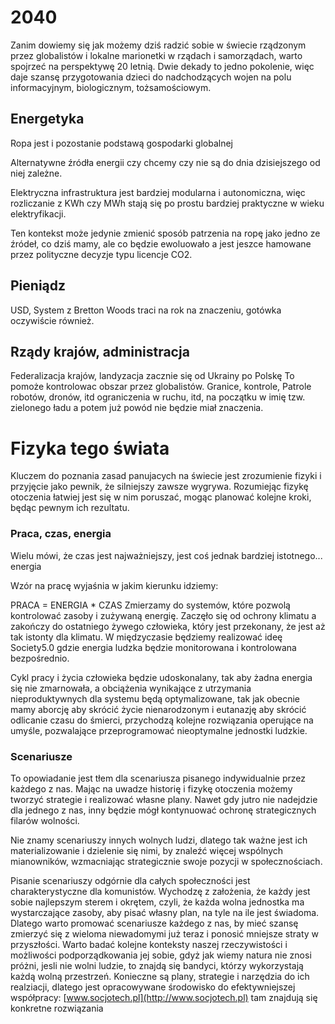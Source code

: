 
# 2040

Zanim dowiemy się jak możemy dziś radzić sobie w świecie rządzonym przez globalistów i lokalne marionetki w rządach i samorządach,
warto spojrzeć na perspektywę 20 letnią.
Dwie dekady to jedno pokolenie, więc daje szansę przygotowania dzieci do nadchodzących wojen na polu informacyjnym, biologicznym, tożsamościowym.

## Energetyka

Ropa jest i pozostanie podstawą gospodarki globalnej

Alternatywne źródła energii czy chcemy czy nie są do dnia dzisiejszego od niej zależne.

Elektryczna infrastruktura jest bardziej modularna i autonomiczna, więc rozliczanie z KWh czy MWh stają się po prostu bardziej praktyczne w wieku elektryfikacji.

Ten kontekst może jedynie zmienić sposób patrzenia na ropę jako jedno ze źródeł, co dziś mamy, ale co będzie ewoluowało a jest jeszce hamowane przez polityczne decyzje typu licencje CO2.

## Pieniądz

USD, System z Bretton Woods traci na rok na znaczeniu, gotówka oczywiście również.

## Rządy krajów, administracja

Federalizacja krajów, landyzacja zacznie się od Ukrainy po Polskę
To pomoże kontrolowac obszar przez globalistów.
Granice, kontrole, Patrole robotów, dronów, itd
ograniczenia w ruchu, itd, na początku w imię tzw. zielonego ładu a potem już powód nie będzie miał znaczenia.

# Fizyka tego świata

Kluczem do poznania zasad panujacych na świecie jest zrozumienie fizyki i przyjęcie jako pewnik, że silniejszy zawsze wygrywa.
Rozumiejąc fizykę otoczenia łatwiej jest się w nim poruszać, mogąc planować kolejne kroki, będąc pewnym ich rezultatu.

### Praca, czas, energia

Wielu mówi, że czas jest najważniejszy, jest coś jednak bardziej istotnego... energia

Wzór na pracę wyjaśnia w jakim kierunku idziemy:

PRACA = ENERGIA * CZAS
Zmierzamy do systemów, które pozwolą kontrolować zasoby i zużywaną energię.
Zaczęło się od ochrony klimatu a zakończy do ostatniego żywego człowieka, który jest przekonany, że jest aż tak istonty dla klimatu.
W międzyczasie będziemy realizować ideę Society5.0 gdzie energia ludzka będzie monitorowana i kontrolowana bezpośrednio.

Cykl pracy i życia człowieka będzie udoskonalany, tak aby żadna energia się nie zmarnowała, a obciążenia wynikające z utrzymania nieproduktywnych dla systemu będą optymalizowane, tak jak obecnie mamy aborcję aby skrócić życie nienarodzonym i eutanazję aby skrócić odlicanie czasu do śmierci, przychodzą kolejne rozwiązania
operujące na umyśle, pozwalające przeprogramować nieoptymalne jednostki ludzkie.

### Scenariusze

To opowiadanie jest tłem dla scenariusza pisanego indywidualnie przez każdego z nas.
Mając na uwadze historię i fizykę otoczenia możemy tworzyć strategie i realizować własne plany.
Nawet gdy jutro nie nadejdzie dla jednego z nas, inny będzie mógł kontynuować ochronę strategicznych filarów wolności.

Nie znamy scenariuszy innych wolnych ludzi, dlatego tak ważne jest ich materializowanie i dzielenie się nimi, by znaleźć więcej wspólnych mianowników, wzmacniając strategicznie swoje pozycji w społecznościach.

Pisanie scenariuszy odgórnie dla całych społeczności jest charakterystyczne dla komunistów.
Wychodzę z założenia, że każdy jest sobie najlepszym sterem i okrętem, czyli, że każda wolna jednostka ma wystarczające zasoby, aby pisać własny plan, na tyle na ile jest świadoma.
Dlatego warto promować scenariusze każdego z nas, by mieć szansę zmierzyć się z wieloma niewadomymi już teraz i ponosić mniejsze straty w przyszłości.
Warto badać kolejne konteksty naszej rzeczywistości i możliwości podporządkowania jej sobie, gdyż jak wiemy natura nie znosi próżni, jesli nie wolni ludzie, to znajdą się bandyci, którzy wykorzystają każdą wolną przestrzeń.
Konieczne są plany, strategie i narzędzia do  ich realziacji, dlatego jest opracowywane środowisko do efektywniejszej współpracy: [www.socjotech.pl](http://www.socjotech.pl) tam znajdują się konkretne rozwiązania
